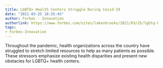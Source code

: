 ```yaml
---
title: LGBTQ+ Health Centers Struggle During Covid-19
date: "2021-03-25 18:35:45"
author: Forbes - Innovation
authorlink: https://www.forbes.com/sites/lakenbrooks/2021/03/25/lgbtq-health-centers-struggle-during-covid-19/
tags:
- Forbes-Innovation
---
```

Throughout the pandemic, health organizations across the country have struggled to stretch limited resources to help as many patients as possible. These stressors emphasize existing health disparities and present new obstacles for LGBTQ+ health centers.